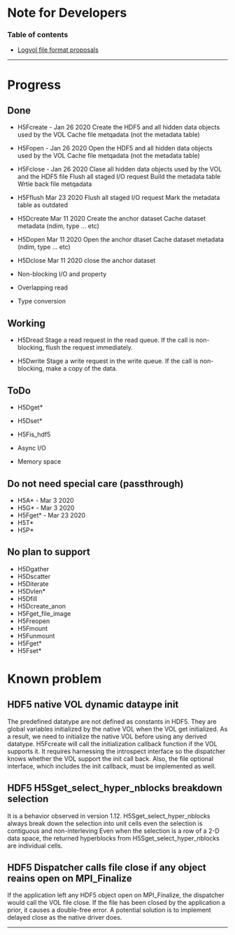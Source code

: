 # Note for Developers

### Table of contents
- [Logvol file format proposals](#characteristics-and-structure-of-neutrino-experimental-data)

---

# Progress
## Done
* H5Fcreate - Jan 26 2020
  Create the HDF5 and all hidden data objects used by the VOL
  Cache file metqadata (not the metadata table)

* H5Fopen - Jan 26 2020
  Open the HDF5 and all hidden data objects used by the VOL
  Cache file metqadata (not the metadata table)

* H5Fclose - Jan 26 2020
  Clase all hidden data objects used by the VOL and the HDF5 file
  Flush all staged I/O request
  Build the metadata table
  Wrtie back file metqadata

* H5Fflush Mar 23 2020
  Flush all staged I/O request
  Mark the metadata table as outdated

* H5Dcreate Mar 11 2020
  Create the anchor dataset
  Cache dataset metadata (ndim, type ... etc)

* H5Dopen Mar 11 2020
  Open the anchor dtaset
  Cache dataset metadata (ndim, type ... etc)

* H5Dclose Mar 11 2020
  close the anchor dataset

* Non-blocking I/O and property
* Overlapping read
* Type conversion

## Working
* H5Dread
  Stage a read request in the read queue.
  If the call is non-blocking, flush the request immediately.

* H5Dwrite
  Stage a write request in the write queue.
  If the call is non-blocking, make a copy of the data.

## ToDo
* H5Dget*
* H5Dset*
* H5Fis_hdf5

* Async I/O
* Memory space

## Do not need special care (passthrough)
* H5A* - Mar 3 2020
* H5G* - Mar 3 2020
* H5Fget* - Mar 23 2020
* H5T*
* H5P*

## No plan to support
* H5Dgather
* H5Dscatter
* H5Diterate
* H5Dvlen*
* H5Dfill
* H5Dcreate_anon
* H5Fget_file_image
* H5Freopen
* H5Fmount
* H5Funmount
* H5Fget*
* H5Fset*

# Known problem

## HDF5 native VOL dynamic dataype init

The predefined datatype are not defined as constants in HDF5.
They are global variables initialized by the native VOL when the VOL get initialized.
As a result, we need to initialize the native VOL before using any derived datatype.
H5Fcreate will call the initialization callback function if the VOL supports it.
It requires harnessing the introspect interface so the dispatcher knows whether the VOL support the init call back.
Also, the file optional interface, which includes the init callback, must be implemented as well.

## HDF5 H5Sget_select_hyper_nblocks breakdown selection

It is a behavior observed in version 1.12.
H5Sget_select_hyper_nblocks always break down the selection into unit cells even the selection is contiguous and non-interleving
Even when the selection is a row of a 2-D data space, the returned hyperblocks from H5Sget_select_hyper_nblocks are individual cells.

## HDF5 Dispatcher calls file close if any object reains open on MPI_Finalize

If the application left any HDF5 object open on MPI_Finalize, the dispatcher would call the VOL file close.
If the file has been closed by the application a prior, it causes a double-free error.
A potential solution is to implement delayed close as the native driver does.

---

